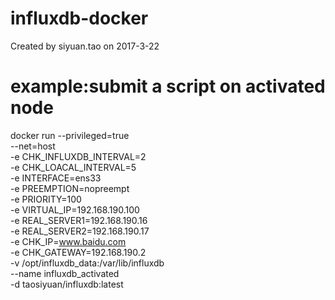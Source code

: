# influxdb-docker
Created by siyuan.tao on 2017-3-22


# example:submit a script on activated node
docker run  --privileged=true \
            --net=host \
            -e CHK_INFLUXDB_INTERVAL=2 \
            -e CHK_LOACAL_INTERVAL=5 \
            -e INTERFACE=ens33 \
            -e PREEMPTION=nopreempt \
            -e PRIORITY=100 \
            -e VIRTUAL_IP=192.168.190.100 \
            -e REAL_SERVER1=192.168.190.16 \
            -e REAL_SERVER2=192.168.190.17 \
            -e CHK_IP=www.baidu.com \
            -e CHK_GATEWAY=192.168.190.2 \
            -v /opt/influxdb_data:/var/lib/influxdb \
            --name influxdb_activated \
            -d taosiyuan/influxdb:latest

